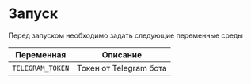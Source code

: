 # Запуск
Перед запуском необходимо задать следующие переменные среды

| Переменная       | Описание               |
|------------------|------------------------|
| `TELEGRAM_TOKEN` | Токен от Telegram бота |
